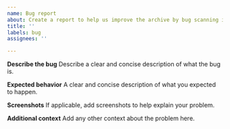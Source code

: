 ```yaml
---
name: Bug report
about: Create a report to help us improve the archive by bug scanning it.
title: ''
labels: bug
assignees: ''

---
```


**Describe the bug**
Describe a clear and concise description of what the bug is.

**Expected behavior**
A clear and concise description of what you expected to happen.

**Screenshots**
If applicable, add screenshots to help explain your problem.

**Additional context**
Add any other context about the problem here.

